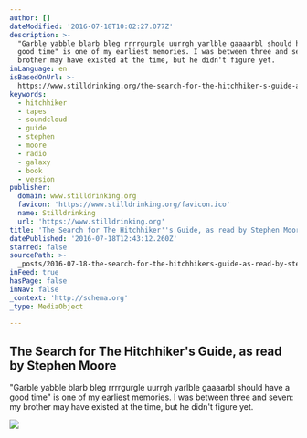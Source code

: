 ```yaml
---
author: []
dateModified: '2016-07-18T10:02:27.077Z'
description: >-
  "Garble yabble blarb bleg rrrrgurgle uurrgh yarlble gaaaarbl should have a
  good time" is one of my earliest memories. I was between three and seven: my
  brother may have existed at the time, but he didn't figure yet.
inLanguage: en
isBasedOnUrl: >-
  https://www.stilldrinking.org/the-search-for-the-hitchhiker-s-guide-as-read-by-stephen-moore
keywords:
  - hitchhiker
  - tapes
  - soundcloud
  - guide
  - stephen
  - moore
  - radio
  - galaxy
  - book
  - version
publisher:
  domain: www.stilldrinking.org
  favicon: 'https://www.stilldrinking.org/favicon.ico'
  name: Stilldrinking
  url: 'https://www.stilldrinking.org'
title: 'The Search for The Hitchhiker''s Guide, as read by Stephen Moore'
datePublished: '2016-07-18T12:43:12.260Z'
starred: false
sourcePath: >-
  _posts/2016-07-18-the-search-for-the-hitchhikers-guide-as-read-by-stephen-mo.md
inFeed: true
hasPage: false
inNav: false
_context: 'http://schema.org'
_type: MediaObject

---
```

<article style=""><h1>The Search for The Hitchhiker's Guide, as read by Stephen Moore</h1><p>"Garble yabble blarb bleg rrrrgurgle uurrgh yarlble gaaaarbl should have a good time" is one of my earliest memories. I was between three and seven: my brother may have existed at the time, but he didn't figure yet.</p><img src="https://www.stilldrinking.org/blog_images/h2g2-email.jpg" /></article>